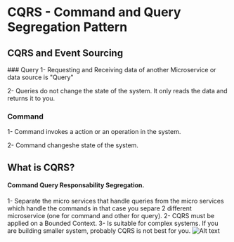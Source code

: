 # CQRS - Command and Query Segregation Pattern
## CQRS and Event Sourcing
### Query
1- Requesting and Receiving data of another Microservice or data source is "Query"

2- Queries do not change the state of the system. It only reads the data and returns it to you.

### Command
1- Command invokes a action or an operation in the system.

2- Command changeshe state of the system.

## What is CQRS?
#### Command Query Responsability Segregation.
1- Separate the micro services that handle queries from the micro services which handle the commands in that case you separe 2 different microservice (one for command and other for query).
2- CQRS must be applied on a Bounded Context.
3- Is suitable for complex systems. If you are building smaller system, probably CQRS is not best for you.
![Alt text](https://github.com/AlexandreYembo/study-training/blob/master/Architecture/Microservices-Amazon-AWS/Docs/images/CQRS-Diagram.png "CQRS")